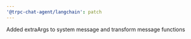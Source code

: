 ```yaml
---
'@trpc-chat-agent/langchain': patch
---
```


Added extraArgs to system message and transform message functions
